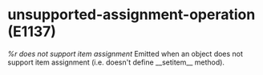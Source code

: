 # unsupported-assignment-operation (E1137)
*%r does not support item assignment* Emitted when an object does not
support item assignment (i.e. doesn\'t define \_\_setitem\_\_ method).

